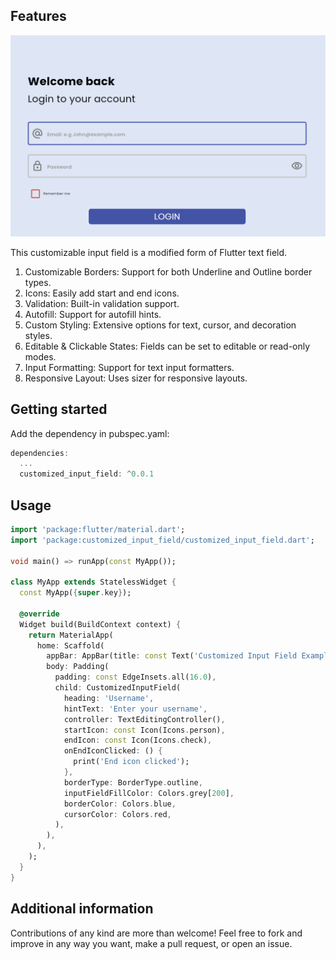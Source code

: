 <!--
This README describes the package. If you publish this package to pub.dev,
this README's contents appear on the landing page for your package.

For information about how to write a good package README, see the guide for
[writing package pages](https://dart.dev/tools/pub/writing-package-pages).

For general information about developing packages, see the Dart guide for
[creating packages](https://dart.dev/guides/libraries/create-packages)
and the Flutter guide for
[developing packages and plugins](https://flutter.dev/to/develop-packages).
-->

## Features

![Image](https://raw.githubusercontent.com/Majid460/Customizable-flutter-input_field/refs/heads/main/images/image.png)

This customizable input field is a modified form of Flutter text field.

1. Customizable Borders: Support for both Underline and Outline border types.
2. Icons: Easily add start and end icons.
3. Validation: Built-in validation support.
4. Autofill: Support for autofill hints.
5. Custom Styling: Extensive options for text, cursor, and decoration styles.
6. Editable & Clickable States: Fields can be set to editable or read-only modes.
7. Input Formatting: Support for text input formatters.
8. Responsive Layout: Uses sizer for responsive layouts.

## Getting started

Add the dependency in pubspec.yaml:
```dart
dependencies:
  ...
  customized_input_field: ^0.0.1
```  


## Usage

```dart
import 'package:flutter/material.dart';
import 'package:customized_input_field/customized_input_field.dart';

void main() => runApp(const MyApp());

class MyApp extends StatelessWidget {
  const MyApp({super.key});

  @override
  Widget build(BuildContext context) {
    return MaterialApp(
      home: Scaffold(
        appBar: AppBar(title: const Text('Customized Input Field Example')),
        body: Padding(
          padding: const EdgeInsets.all(16.0),
          child: CustomizedInputField(
            heading: 'Username',
            hintText: 'Enter your username',
            controller: TextEditingController(),
            startIcon: const Icon(Icons.person),
            endIcon: const Icon(Icons.check),
            onEndIconClicked: () {
              print('End icon clicked');
            },
            borderType: BorderType.outline,
            inputFieldFillColor: Colors.grey[200],
            borderColor: Colors.blue,
            cursorColor: Colors.red,
          ),
        ),
      ),
    );
  }
}

```

## Additional information

Contributions of any kind are more than welcome! Feel free to fork and improve in any way you want, make a pull request, or open an issue.

